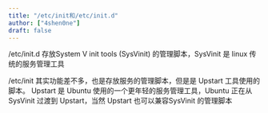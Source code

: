 ```yaml
---
title: "/etc/init和/etc/init.d"
author: ["4shen0ne"]
draft: false
---
```


/etc/init.d 存放System V init tools (SysVinit) 的管理脚本，SysVinit 是 linux 传
统的服务管理工具

/etc/init 其实功能差不多，也是存放服务的管理脚本，但是是 Upstart 工具使用的脚本。
Upstart 是 Ubuntu 使用的一个更年轻的服务管理工具，Ubuntu 正在从 SysVinit 过渡到
Upstart，当然 Upstart 也可以兼容SysVinit 的管理脚本

